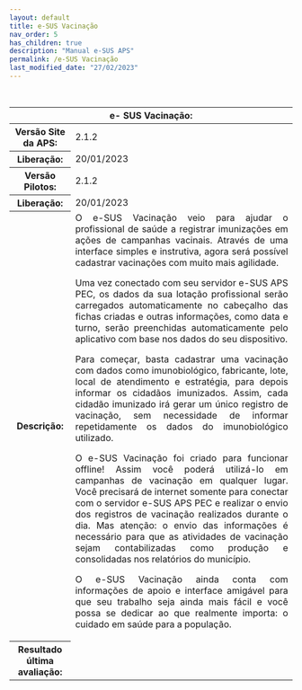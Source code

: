 ```yaml
---
layout: default
title: e-SUS Vacinação
nav_order: 5
has_children: true
description: "Manual e-SUS APS"
permalink: /e-SUS Vacinação
last_modified_date: "27/02/2023"
---
```


<link rel="stylesheet" href="https://maxcdn.bootstrapcdn.com/bootstrap/3.4.1/css/bootstrap.min.css">
  <script src="https://ajax.googleapis.com/ajax/libs/jquery/3.6.3/jquery.min.js"></script>
  <script src="https://maxcdn.bootstrapcdn.com/bootstrap/3.4.1/js/bootstrap.min.js"></script>

<table class="table table-bordered">

  <thead class="row">
    <tr>
      <th class="text-center table-dark" scope="col" colspan="4">e- SUS Vacinação:</th>
    </tr>
  </thead>

  <tbody>
    <tr>
      <th class="col-sm-3"> Versão Site da APS:</th>      
      <td> 2.1.2</td>
    </tr>
    <tr>
      <th >Liberação:</th>      
      <td>20/01/2023</td>      
    </tr>
    <tr>
      <th > Versão Pilotos:</th>      
      <td> 2.1.2</td>
    </tr>
    <tr>
      <th >Liberação:</th>    
      <td>20/01/2023</td>  
    </tr>
    <tr>
      <th >Descrição:</th>      
      <td style="text-align:justify">O e-SUS Vacinação veio para ajudar o profissional de saúde a registrar imunizações em ações de campanhas vacinais. Através de uma interface simples e instrutiva, agora será possível cadastrar vacinações com muito mais agilidade.

Uma vez conectado com seu servidor e-SUS APS PEC, os dados da sua lotação profissional serão carregados automaticamente no cabeçalho das fichas criadas e outras informações, como data e turno, serão preenchidas automaticamente pelo aplicativo com base nos dados do seu dispositivo.

Para começar, basta cadastrar uma vacinação com dados como imunobiológico, fabricante, lote, local de atendimento e estratégia, para depois informar os cidadãos imunizados. Assim, cada cidadão imunizado irá gerar um único registro de vacinação, sem necessidade de informar repetidamente os dados do imunobiológico utilizado.

O e-SUS Vacinação foi criado para funcionar offline! Assim você poderá utilizá-lo em campanhas de vacinação em qualquer lugar. Você precisará de internet somente para conectar com o servidor e-SUS APS PEC e realizar o envio dos registros de vacinação realizados durante o dia. Mas atenção: o envio das informações é necessário para que as atividades de vacinação sejam contabilizadas como produção e consolidadas nos relatórios do município.

O e-SUS Vacinação ainda conta com informações de apoio e interface amigável para que seu trabalho seja ainda mais fácil e você possa se dedicar ao que realmente importa: o cuidado em saúde para a população.</td>
    </tr>
    <tr>
      <th>Resultado última avaliação:</th>      
    </tr>
    
  </tbody>
</table>

<br>
<br>
